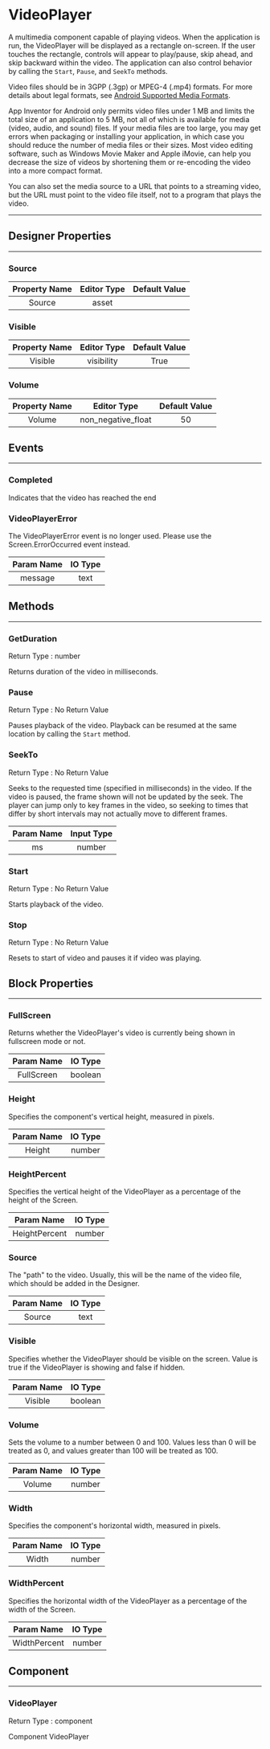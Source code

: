 # VideoPlayer

A multimedia component capable of playing videos. When the application is run, the VideoPlayer will be displayed as a rectangle on-screen. If the user touches the rectangle, controls will appear to play/pause, skip ahead, and skip backward within the video. The application can also control behavior by calling the `Start`, `Pause`, and `SeekTo` methods.

Video files should be in 3GPP (.3gp) or MPEG-4 (.mp4) formats. For more details about legal formats, see [Android Supported Media Formats](http://developer.android.com/guide/appendix/media-formats.html).

App Inventor for Android only permits video files under 1 MB and limits the total size of an application to 5 MB, not all of which is available for media (video, audio, and sound) files. If your media files are too large, you may get errors when packaging or installing your application, in which case you should reduce the number of media files or their sizes. Most video editing software, such as Windows Movie Maker and Apple iMovie, can help you decrease the size of videos by shortening them or re-encoding the video into a more compact format.

You can also set the media source to a URL that points to a streaming video, but the URL must point to the video file itself, not to a program that plays the video.

---

## Designer Properties

---

### Source

| Property Name | Editor Type | Default Value |
| :-----------: | :---------: | :-----------: |
|     Source    |    asset    |               |

### Visible

| Property Name | Editor Type | Default Value |
| :-----------: | :---------: | :-----------: |
|    Visible    |  visibility |      True     |

### Volume

| Property Name |     Editor Type    | Default Value |
| :-----------: | :----------------: | :-----------: |
|     Volume    | non_negative_float |       50      |

## Events

---

### Completed

<div block-type = "component_event" component-selector = "VideoPlayer" event-selector = "Completed" event-params = "" id = "videoplayer-completed"></div>

Indicates that the video has reached the end

### VideoPlayerError

<div block-type = "component_event" component-selector = "VideoPlayer" event-selector = "VideoPlayerError" event-params = "message" id = "videoplayer-videoplayererror"></div>

The VideoPlayerError event is no longer used. Please use the Screen.ErrorOccurred event instead.

| Param Name | IO Type |
| :--------: | :-----: |
|   message  |   text  |

## Methods

---

### GetDuration

<div block-type = "component_method" component-selector = "VideoPlayer" method-selector = "GetDuration" method-params = "" return-type = "number" id = "videoplayer-getduration"></div>

Return Type : number

Returns duration of the video in milliseconds.

### Pause

<div block-type = "component_method" component-selector = "VideoPlayer" method-selector = "Pause" method-params = "" return-type = "undefined" id = "videoplayer-pause"></div>

Return Type : No Return Value

Pauses playback of the video. Playback can be resumed at the same location by calling the `Start` method.

### SeekTo

<div block-type = "component_method" component-selector = "VideoPlayer" method-selector = "SeekTo" method-params = "ms" return-type = "undefined" id = "videoplayer-seekto"></div>

Return Type : No Return Value

Seeks to the requested time (specified in milliseconds) in the video. If the video is paused, the frame shown will not be updated by the seek. The player can jump only to key frames in the video, so seeking to times that differ by short intervals may not actually move to different frames.

| Param Name | Input Type |
| :--------: | :--------: |
|     ms     |   number   |

### Start

<div block-type = "component_method" component-selector = "VideoPlayer" method-selector = "Start" method-params = "" return-type = "undefined" id = "videoplayer-start"></div>

Return Type : No Return Value

Starts playback of the video.

### Stop

<div block-type = "component_method" component-selector = "VideoPlayer" method-selector = "Stop" method-params = "" return-type = "undefined" id = "videoplayer-stop"></div>

Return Type : No Return Value

Resets to start of video and pauses it if video was playing.

## Block Properties

---

### FullScreen

<div block-type = "component_set_get" component-selector = "VideoPlayer" property-selector = "FullScreen" property-type = "get" id = "get-videoplayer-fullscreen"></div>

<div block-type = "component_set_get" component-selector = "VideoPlayer" property-selector = "FullScreen" property-type = "set" id = "set-videoplayer-fullscreen"></div>

Returns whether the VideoPlayer's video is currently being shown in fullscreen mode or not.

| Param Name | IO Type |
| :--------: | :-----: |
| FullScreen | boolean |

### Height

<div block-type = "component_set_get" component-selector = "VideoPlayer" property-selector = "Height" property-type = "get" id = "get-videoplayer-height"></div>

<div block-type = "component_set_get" component-selector = "VideoPlayer" property-selector = "Height" property-type = "set" id = "set-videoplayer-height"></div>

Specifies the component's vertical height, measured in pixels.

| Param Name | IO Type |
| :--------: | :-----: |
|   Height   |  number |

### HeightPercent

<div block-type = "component_set_get" component-selector = "VideoPlayer" property-selector = "HeightPercent" property-type = "set" id = "set-videoplayer-heightpercent"></div>

Specifies the vertical height of the VideoPlayer as a percentage of the height of the Screen.

|   Param Name  | IO Type |
| :-----------: | :-----: |
| HeightPercent |  number |

### Source

<div block-type = "component_set_get" component-selector = "VideoPlayer" property-selector = "Source" property-type = "set" id = "set-videoplayer-source"></div>

The "path" to the video. Usually, this will be the name of the video file, which should be added in the Designer.

| Param Name | IO Type |
| :--------: | :-----: |
|   Source   |   text  |

### Visible

<div block-type = "component_set_get" component-selector = "VideoPlayer" property-selector = "Visible" property-type = "get" id = "get-videoplayer-visible"></div>

<div block-type = "component_set_get" component-selector = "VideoPlayer" property-selector = "Visible" property-type = "set" id = "set-videoplayer-visible"></div>

Specifies whether the VideoPlayer should be visible on the screen. Value is true if the VideoPlayer is showing and false if hidden.

| Param Name | IO Type |
| :--------: | :-----: |
|   Visible  | boolean |

### Volume

<div block-type = "component_set_get" component-selector = "VideoPlayer" property-selector = "Volume" property-type = "set" id = "set-videoplayer-volume"></div>

Sets the volume to a number between 0 and 100. Values less than 0 will be treated as 0, and values greater than 100 will be treated as 100.

| Param Name | IO Type |
| :--------: | :-----: |
|   Volume   |  number |

### Width

<div block-type = "component_set_get" component-selector = "VideoPlayer" property-selector = "Width" property-type = "get" id = "get-videoplayer-width"></div>

<div block-type = "component_set_get" component-selector = "VideoPlayer" property-selector = "Width" property-type = "set" id = "set-videoplayer-width"></div>

Specifies the component's horizontal width, measured in pixels.

| Param Name | IO Type |
| :--------: | :-----: |
|    Width   |  number |

### WidthPercent

<div block-type = "component_set_get" component-selector = "VideoPlayer" property-selector = "WidthPercent" property-type = "set" id = "set-videoplayer-widthpercent"></div>

Specifies the horizontal width of the VideoPlayer as a percentage of the width of the Screen.

|  Param Name  | IO Type |
| :----------: | :-----: |
| WidthPercent |  number |

## Component

---

### VideoPlayer

<div block-type = "component_component_block" component-selector = "VideoPlayer" id = "component-videoplayer"></div>

Return Type : component

Component VideoPlayer

